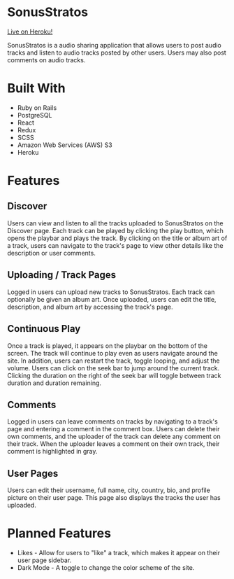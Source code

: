 # SonusStratos

[Live on Heroku!](https://sonusstratos.herokuapp.com/#/)

SonusStratos is a audio sharing application that allows users to post audio tracks and listen to audio tracks posted by other users. Users may also post comments on audio tracks.

# Built With

* Ruby on Rails
* PostgreSQL
* React
* Redux
* SCSS
* Amazon Web Services (AWS) S3
* Heroku

# Features

## Discover

Users can view and listen to all the tracks uploaded to SonusStratos on the Discover page. Each track can be played by clicking the play button, which opens the playbar and plays the track. By clicking on the title or album art of a track, users can navigate to the track's page to view other details like the description or user comments.

## Uploading / Track Pages

Logged in users can upload new tracks to SonusStratos. Each track can optionally be given an album art. Once uploaded, users can edit the title, description, and album art by accessing the track's page.

## Continuous Play

Once a track is played, it appears on the playbar on the bottom of the screen. The track will continue to play even as users navigate around the site. In addition, users can restart the track, toggle looping, and adjust the volume. Users can click on the seek bar to jump around the current track. Clicking the duration on the right of the seek bar will toggle between track duration and duration remaining.

## Comments

Logged in users can leave comments on tracks by navigating to a track's page and entering a comment in the comment box. Users can delete their own comments, and the uploader of the track can delete any comment on their track. When the uploader leaves a comment on their own track, their comment is highlighted in gray.

## User Pages

Users can edit their username, full name, city, country, bio, and profile picture on their user page. This page also displays the tracks the user has uploaded.

# Planned Features

* Likes - Allow for users to "like" a track, which makes it appear on their user page sidebar.
* Dark Mode - A toggle to change the color scheme of the site.

